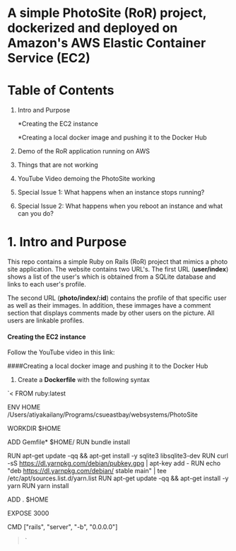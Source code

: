# A simple PhotoSite (RoR) project, dockerized and deployed on Amazon's AWS Elastic Container Service (EC2)



# Table of Contents
1. Intro and Purpose 

     
     *Creating the EC2 instance
        
     *Creating a local docker image and pushing it to the Docker Hub
        

2. Demo of the RoR application running on AWS


3. Things that are not working
4. YouTube Video demoing the PhotoSite working
5. Special Issue 1: What happens when an instance stops running?
6. Special Issue 2: What happens when you reboot an instance and what can you do?



# 1. Intro and Purpose

This repo contains a simple Ruby on Rails (RoR) project that mimics a photo site application. The website contains two URL's. The first URL (**user/index**) shows a list of the user's which is obtained from a SQLite database and links to each user's profile.

The second URL (**photo/index/:id**) contains the profile of that specific user as well as their immages. In addition, these immages have a comment section that displays comments made by other users on the picture. All users are linkable profiles.



#### Creating the EC2 instance

Follow the YouTube video in this link:


####Creating a local docker image and pushing it to the Docker Hub

1. Create a **Dockerfile** with the following syntax

`<
FROM ruby:latest

ENV HOME /Users/atiyakailany/Programs/csueastbay/websystems/PhotoSite


WORKDIR $HOME

ADD Gemfile* $HOME/
RUN bundle install

RUN apt-get update -qq && apt-get install -y sqlite3 libsqlite3-dev
RUN curl -sS https://dl.yarnpkg.com/debian/pubkey.gpg | apt-key add -
RUN echo "deb https://dl.yarnpkg.com/debian/ stable main" | tee /etc/apt/sources.list.d/yarn.list
RUN apt-get update -qq && apt-get install -y yarn
RUN yarn install


ADD . $HOME

EXPOSE 3000

CMD ["rails", "server", "-b", "0.0.0.0"]
>`




